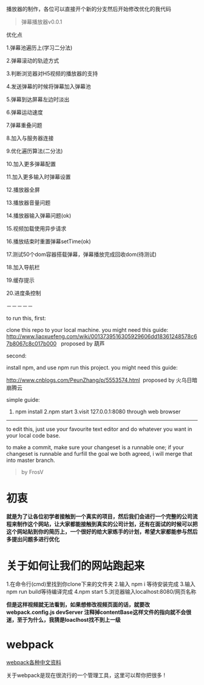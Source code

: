 ﻿
播放器的制作，各位可以直接开个新的分支然后开始修改优化的我代码


> 弹幕播放器v0.0.1

优化点

1.弹幕池遍历上(学习二分法)

2.弹幕滚动的轨迹方式

3.判断浏览器对H5视频的播放器的支持

4.发送弹幕的时候将弹幕加入弹幕池

5.弹幕到达屏幕左边时淡出

6.弹幕运动速度

7.弹幕重叠问题

8.加入与服务器连接

9.优化遍历算法(二分法)

10.加入更多弹幕配置

11.加入更多输入时弹幕设置

12.播放器全屏

13.播放器音量问题

14.播放器输入弹幕问题(ok)

15.视频加载使用异步请求

16.播放结束时重置弹幕setTime(ok)

17.测试50个dom容器搭载弹幕，弹幕播放完成回收dom(待测试)

18.加入导航栏

19.缓存提示

20.进度条控制

 －－－－－

 to run this, first:

 clone this repo to your local machine. you might need this guide: http://www.liaoxuefeng.com/wiki/0013739516305929606dd18361248578c67b8067c8c017b000   proposed by 葫芦

 second:

 install npm, and use npm run this project. you might need this guide:

 http://www.cnblogs.com/PeunZhang/p/5553574.html  proposed by 火乌日暗崩腾云

 simple guide:

 1. npm install
 2.npm start
 3.visit 127.0.0.1:8080 through web browser

-------

 to edit this, just use your favourite text editor and do whatever you want in your local code base.


 to make a commit, make sure your changeset is a runnable one; if your changeset is runnable and furfill the goal we both agreed, i will merge that into master branch.


 > by FrosV

 # 初衷

 **就是为了让各位初学者接触到一个真实的项目，然后我们会进行一个完整的公司流程来制作这个网站，让大家都能接触到真实的公司计划，还有在面试的时候可以把这个网站贴到你的简历上，一个很好的给大家练手的计划，希望大家都能参与然后多提出问题多进行优化**

 # 关于如何让我们的网站跑起来


 1.在命令行(cmd)里找到你clone下来的文件夹
 2.输入 npm i 等待安装完成
 3.输入npm run build等待编译完成
 4.npm start
 5.浏览器输入localhost:8080/网页名称

**但是这样视频就无法看到，如果想修改视频页面的话，就要改webpack.config.js devServer 注释掉contentBase这样文件的指向就不会很迷，至于为什么，我猜是loaclhost找不到上一级**



 # webpack

 [webpack各种中文资料](http://www.cnblogs.com/vajoy/p/4650467.html)

 关于webpack是现在很流行的一个管理工具，这里可以帮你把很多
 !
